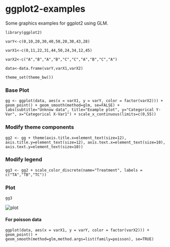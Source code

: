 # ggplot2-examples
Some graphics examples for ggplot2 using GLM.

`library(ggplot2)`

`varY<-c(0,10,20,30,40,50,20,30,43,28)`

`varX1<-c(0,11,22,31,44,50,24,34,12,45)`

`varX2<-c("A","B","A","B","C","C","A","B","C","A")`

`data<-data.frame(varY,varX1,varX2)`

`theme_set(theme_bw())`

### Base Plot
`gg <- ggplot(data, aes(x = varX1, y = varY, color = factor(varX2))) + geom_point() + geom_smooth(method=glm, se=FALSE) + labs(subtitle="Unknow data", title="Example plot", y="Categorical Y-Var", x="Categorical X-Var1") + scale_x_continuous(limits=c(0,55))`

### Modify theme components
`gg2 <- gg + theme(axis.title.x=element_text(size=12), axis.title.y=element_text(size=12), axis.text.x=element_text(size=10), axis.text.y=element_text(size=10))`

### Modify legend
`gg3 <- gg2 + scale_color_discrete(name="Treatment", labels = c("TA","TB","TC"))`

### Plot
`gg3`

![plot](https://s10.postimg.org/y56gh5crd/Rplot.png)

#### For poisson data
`ggplot(data, aes(x = varX1, y = varY, color = factor(varX2))) + geom_point() + geom_smooth(method=glm,method.args=list(family=poisson), se=TRUE)`
